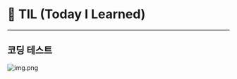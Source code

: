 # 📝 TIL (Today I Learned)

---

## 코딩 테스트

![img.png](./img/39D28ED8-51D2-483D-A814-704818A4CCD1.png)

